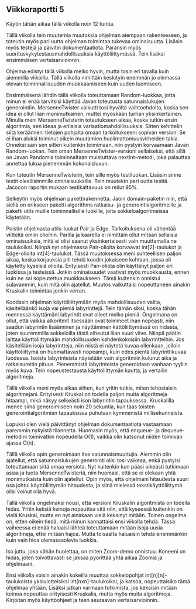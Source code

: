 ## Viikkoraportti 5

Käytin tähän aikaa tällä viikolla noin 12 tuntia.

Tällä viikolla tein muutemia muutoksia ohjelman aiempaan rakenteeseen, ja toteutin myös pari uutta ohjelman toimintaa tukevaa ominaisuutta. Lisäsin myös testejä ja päivitin dokumentaatiota. Paransin myös suorituskykytestausmahdollisuuksia käyttöliittymässä. Tein lisäksi ensimmäisen vertaisarvioinnin.

Ohjelma edistyi tällä viikolla melko hyvin, mutta tosin eri tavalla kuin aiemmilla viikoilla. Tällä viikolla nimittäin keskityin enemmän jo olemassa olevan toiminnallisuuden muokkaamiseen kuin uuden luomiseen. 

Ensimmäisenä lähdin tällä viikolla toteuttamaan Random-luokkaa, jotta minun ei enää tarvitsisi käyttää Javan toteutusta satunnaislukujen generointiin. MersenneTwister vaikutti tosi hyvältä vaihtoehdolta, koska sen idea ei ollut liian monimutkainen, muttei myöskään turhan yksinkertainen. Minulla meni MersenneTwisterin toteutukseen aikaa, koska tutkin ensin algoritmia, sen ideaa ja erilaisia variaatiomahdollisuuksia. Sitten kehittelin siitä keräämieni tietojen pohjalta omaan tarkoitukseeni sopivan version. Se ei ihan aluksi toiminut oikein muutamien huolimattomuusvirheiden takia. Onneksi sain sen sitten kuitenkin toimimaan, niin pystyin korvaamaan Javan Random-luokan. Tein oman MersenneTwister-versioni sellaiseksi, että sillä on Javan Randomia toiminnaltaan muistuttava nextInt-metodi, joka palauttaa annettua lukua pienemmän kokonaisluvun.

Kun toteutin MersenneTwisterin, tein sille myös testiluokan. Lisäsin sinne testit oleellisimmille ominaisuuksille. Tein muutekin pari uutta testiä. Jacocon raportin mukaan testikattavuus on reilut 95%.

Selkeytin myös ohjelman pakettirakennetta. Jaoin domain-paketin niin, että siellä on erikseen paketti algorithms ratkaisu- ja generointialgoritmeille ja paketti utils muille toiminnallisille luokille, joita sokkeloalgoritmeissa käytetään.

Poistin ohjelmasta utils-luokat Pair ja Edge. Tarkoituksena oli vähentää viitteitä omiin olioihin. Parilla ja kaarella ei nimittäin ollut mitään sellaisia ominaisuuksia, mitä ei olisi saanut yksinkertaisesti vain muuttamalla ne taulukoiksi. Niinpä nyt ohjelmassa Pair-olioita korvaavat int[2]-taulukot ja Edge-olioita int[4]-taulukot. Tässä muutoksessa meni suhteellisen paljon aikaa, koska korjauksia piti tehdä koodin jokaiseen kohtaan, jossa oli käytetty kyseisiä olioita. Erityisesti Pair-oliota olin käyttänyt paljon eri luokissa ja testeissä. Jotkin ominaisuudet vaativat myös muokkausta, ennen kuin ne sai sopeutettua muokkaukseen. Tämä kuitenkin onnistui sulavammin, kuin mitä olin ajatellut. Muutos vaikuttaisi nopeuttaneen ainakin Kruskalin toimintaa jonkin verran.

Koodasin ohjelman käyttöliittymään myös mahdollisuuden valita, käsitelläänkö isoja vai pieniä labyrinttejä. Tein tämän siksi, koska tähän mennessä käyttämäni labyrintit ovat olleet melko pieniä. Ongelmana on ollut, että vaikka alkoritmit itsessään ovat toimineet ihan nopeasti, niin saadun labyrintin lisääminen ja näyttäminen kättöliittymässä on hidasta, joten suuremmilla sokkeloilla tästä aiheutui liian suuri viive. Niinpä päätin laittaa käyttöliittymään mahdollisuuden kahdenkokoisiin labyrintteihin. Jos käsitellään isoja labyrintteja, niin niistä ei näytetä kuvaa ollenkaan, jolloin käyttöliittymä on huomattavasti nopeampi, kuin edes pientä labyrinttikuvaa luodessa. Isoista labyrinteista näytetään vain algoritmiin kulunut aika ja ratkaisureitin pituus. Pienemmistä labyrinteista generoidaan vanhaan tyyliin myös kuva. Tein nopeustestausta käyttöliittymän kautta, ja vertailin algoritmeja.

Tällä viikolla meni myös aikaa siihen, kun yritin tutkia, miten tehostaisin algoritmejani. Erityisesti Kruskal on todella paljon muita algoritmeja hitaampi, mikä näkyy selkeästi ison labyrintin tapauksessa. Kruskalilla menee siinä generoimiseen noin 20 sekuntia, kun taas toisten generointialgoritmien tapauksissa puhutaan kymmenistä millisekunneista.

Lopuksi olen vielä päivittänyt ohjelman dokumentaatiota vastaamaan paremmin nykyistä tilannetta. Huomasin myös, että enqueue- ja dequeue-metodini toimivatkin nopeudella O(1), vaikka olin katsonut niiden toimivan ajassa O(n).

Tällä viikolla opin generoimaan itse satunnaismuuttujia. Aiemmin olin ajatellut, että satunnaislukujen generointi olisi tosi vaikeaa, enkä pystyisi toteuttamaan siitä omaa versiota. Nyt kuitenkin kun pääsi oikeasti tutkimaan asiaa ja tuota MersenneTwisteriä, niin huomasi, että se ei olekaan yhtä monimutkaista kuin olin ajatellut. Opin myös, että ohjelmani hitaudesta suuri osa johtui käyttöliittymän hitaudesta, ja siinä mielessä tekstikäyttöliittymä olisi voinut olla hyvä.

Tällä viikolla ongelmaksi nousi, että versioni Kruskalin algoritmista on todella hidas. Yritin keksiä keinoja nopeuttaa sitä niin, että kyseessä kuitenkin on vielä Kruskal, mutta en nyt ainakaan vielä keksinyt mitään. Toinen ongelma on, etten oikein tiedä, mitä minun kannattaisi ensi viikolla tehdä. Tässä vaiheessa ei enää haluaisi lähteä toteuttamaan mitään isoja uusia algoritmeja, ettei mitään hajoa. Mutta toisaalta haluaisin tehdä enemmänkin kuin vain hioa olemassaolevia luokkia.

Iso juttu, joka vähän huolettaa, on miten Zoom-demo onnistuu. Koneeni on hidas, joten toivottavasti se jaksaa pyörittää yhtä aikaa Zoomia ja ohjelmaani.

Ensi viikolla voisin ainakin kokeilla muuttaa sokkelopohjat int[n][n]-taulukoista yksiulotteisiksi int[nxn]-taulukoiksi, ja katsoa, nopeuttaisiko tämä ohjelmaa yhtään. Lisäksi jatkan varmaan tutkimista, jos keksisin mitään keinoa nopeuttaa erityisesti Kruskalia, mutta myös muita algoritmeja. Kirjoitan myös käyttöohjeet ja teen seuraavan vertaisarvioinnin.
